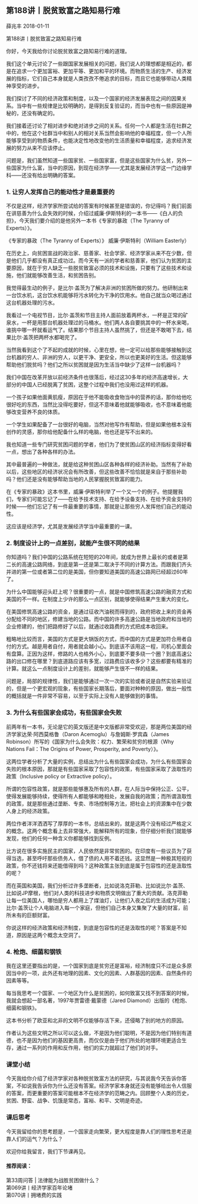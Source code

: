 
## 第188讲丨脱贫致富之路知易行难


薛兆丰
2018-01-11

第188讲丨脱贫致富之路知易行难


你好，今天我给你讨论脱贫致富之路知易行难的道理。

我们这个单元讨论了一些跟国家发展相关的问题，我们说人的理想都是相近的，都是在追求一个更加富裕、更加平等、更加和平的环境。而物质生活的生产、经济发展的指标，它们自己本身就是人类孜孜不倦追求的目标，而且它也能够带动人类精神享受的进步。

我们探讨了不同的经济政策和制度，以及一个国家的经济发展表现之间的因果关系。当中有一些规律是比较明确的，是得到反复验证的，而当中也有一些原因是神秘的，还没有确定的。

我们接着还讨论了相对进步和绝对进步之间的关系。任何一个人都是生活在社群之中的，他在这个社群当中和别人的相对关系当然会影响他的幸福程度，但一个人所能够享受到的物质条件，也能决定性地改变他的生活质量和幸福程度，追求经济发展的努力从来不应该停止。

问题是，我们虽然知道一些国家贫、一些国家富，但是这些国家为什么贫，另外一些国家为什么富，当中的原因，到现在经济学——尤其是发展经济学这一门边缘学科——还没有给出明确的答案。

### 1. 让穷人发挥自己的能动性才是最重要的

不仅是这样，经济学家所尝试给的答案有时候甚至是错误的，你记得吗？我们前面在讲慈善为什么会失效的时候，介绍过威廉·伊斯特利的一本书——《白人的负担》，今天我们要介绍的是他另外一本书《专家的暴政（The Tyranny of Experts）》。

《专家的暴政（The Tyranny of Experts）》 威廉·伊斯特利（William Easterly）

在历史上，向贫困宣战的政治家、慈善家、社会学家、经济学家从来不在少数，但是他们几乎都没有真正成功过。而今天有一派的学者和慈善家，他们认为贫困的主要原因，就在于穷人缺乏一些脱贫致富必须的技术和设施，只要有了这些技术和设施，他们就能够改善生活，和贫困告别。

我觉得最生动的例子，是比尔·盖茨为了解决非洲的贫困所做的努力。他研制出来一台饮水机，这台饮水机能够将污水转化为干净的饮用水。他自己就当众喝过通过这台机器处理的污水。

我看过一个电视节目，比尔·盖茨和节目主持人面前放着两杯水，一杯是正常的矿泉水，一杯是用那台机器处理过的马桶水。他们两人各自要挑其中的一杯水来喝，谁挑中哪一杯就看运气了。结果那个节目主持人虽然挑了，但还是不敢喝下去，结果比尔·盖茨把两杯水都喝完了。

当然我看到这个了不起的成就的时候，心里在想，他一定可以给那些能够接触到这台机器的穷人、非洲的穷人，以更干净、更安全，所以也更美好的生活。但这能够帮助他们脱贫吗？他们之所以贫困就是因为生活当中缺少了这样一台机器吗？

我们中国在改革开放以前经济条件也很落后，经过这30多年的经济高速增长，大部分的中国人已经脱离了贫困，这整个过程中我们也没用过这样的机器。

一个孩子如果他面黄肌瘦，原因在于他不能吸收食物当中的营养的话，那你给他吃很好吃的东西，当然比没得吃要好，但这不意味着他就能够吸收，也不意味着他能够改变营养不良的体质。

一个学生如果配备了一台很好的电脑，当然对他写作有帮助，但是如果他根本没有创作的灵感，那你给他配备什么样的电脑，他也还是写不出来的。

我也知道一些专门研究贫困问题的学者，他们为了使贫困山区的经济指标变得好看一点，想出了各种各样的办法。

其中最普遍的一种做法，就是给这种贫困山区各种各样的经济补助。当然有了补助以后，这些地区的经济状况会有所改善，但这些改善不恰恰就是来自于那些补助吗？他们还是没有能够帮助当地的人民掌握脱贫致富的能力。

在《专家的暴政》这本书里，威廉·伊斯特利举了一个又一个的例子。他提醒我们，专家们可能忘记了——在给予技术支持、在给予设备支持、在给予资金支持的时候——他们忘记了有一件最重要的事情，那就是让那些穷人发挥他们自己的能动性。

这应该是经济学，尤其是发展经济学当中最重要的一课。

### 2. 制度设计上的一点差别，就能产生很不同的结果

你知道吗？我们中国的公路系统在短短的20年间，就成为世界上最长的或者是第二长的高速公路网络，到底是第一还是第二取决于不同的计算方法。而跟我们齐头并进的第一位或者第二位的是美国，但你要知道美国的高速公路网已经超过60年了。

为什么中国能够迎头赶上呢？很重要的一点，就是中国修筑高速公路的融资方式和美国的不一样。在制度上少许的那么一点区别，就能够使得结果产生重大的变化。

在美国修筑高速公路的资金，是通过征收汽油税而得到的，政府把收上来的资金再分配给不同的地区，修建当地的公路。而中国的许多高速公路是当地政府和当地的企业修建的，他们把路修好了以后，就通过收路费的方式把成本收回来。

粗略地比较而言，美国的方式是更大锅饭的方式，而中国的方式是更加符合用者自付的方式。越是用者自付，用者就会越小心。到底该不该用这一程，司机心里面会有盘算。正因为这样，修路的人也格外小心，到底要不要多绕一个圈？到底高速公路的出口修在哪里？到底道路应该有多宽，过路费应该收多少？这些都要有精准的计算。就这么一点制度设计上的差别，就能够产生很不一样的结果。

问题是，局部的规律性，我们是能够通过一次一次的实验或者说是自然实验来验证的，但是一个更宏观的现象，有些国家长期落后，要面对种种的原因，做出一般性的概括就是一件非常不容易，以至于实际上没有人能够做到的事情。

### 3. 为什么有些国家会成功，有些国家会失败

前两年有一本书，无论是它的英文版还是中文版都非常受欢迎，那是两位美国的经济学家达荣·阿西莫格鲁（Daron Acemoglu）与詹姆斯·罗宾森（James  Robinson）所写的《国家为什么会失败：权力、繁荣和贫穷的根源（Why Nations Fail：The Origins of Power, Prosperity, and Poverty）》。

这两位学者分析了大量的实例，总结出为什么有些国家会成功，为什么有些国家会失败的根本原因，那就是有些国家采取了包容性的政策，有些国家采取了汲取性的政策（Inclusive policy or Extractive policy）。

所谓的包容性政策，就是那些能够惠及所有的人群，在人际当中保持公正、公平，使得发展能够持续，使得所有人都能够和睦相处，发展自我的政策；而所谓汲取性的政策，就是那些通过垄断、专卖、市场控制等方法，把社会上的资源集中在少数人身上的经济政策。

两位作者洋洋洒洒写了厚厚的一本书，总结出来的，就是这两个没有经过严格定义的概念。这两个概念看上去非常强大，能解释所有的现象，但仔细分析我们就能够发现，他们的任何一种含义你都能够找到反例。

比方说在很多实施民主的国家，人民依然是非常贫困的。在印度有一些议员为了获得当选，甚至呼吁那些债务人，借了债的人用不着还钱。这显然是一种极其短视的政策，你不还钱将来还能借得到吗？这种政策主张到底是属于包容性的还是汲取性的呢？

而在英国和美国，我们分析过许多垄断者，比如说洛克菲勒、比如说比尔·盖茨、比如说JP摩根，他们对人类的科技进步和物质文明做出了重大的贡献。洛克菲勒让每一位美国人，哪怕是穷人都用上了煤油灯，让他们入夜之后的生活成为可能；比尔·盖茨让个人电脑进入每一个家庭，但他们自己本身又集聚了大量的财富，前所未有的巨额财富。

你说这样的经济政策和经济制度，到底是包容性的还是汲取性的呢？答案是不知道，原因是这两个概念太空洞了。

### 4. 枪炮、细菌和钢铁

我在这里还要指出的是，一个国家到底是贫穷还是富裕，经济制度只不过是众多原因当中的一项，此外还有地理的因素、文化的因素、人群基因的因素、自然条件的因素等等。

每当我思考一个国家、一个地区为什么是贫困的，如何致富又找不到答案的时候，我就会想起一部名著，1997年贾雷德·戴蒙德（Jared Diamond）出版的《枪炮、细菌和钢铁》。

这本书分析了欧亚和北非的文明不仅能够存活下来，还侵略了别的地方的原因。

作者认为这些文明之所以可以这么做，不是因为他们聪明，不是因为他们特别有道德，也不是因为他们的基因更高贵，而仅仅是由于他们所处的地理环境更适合生存，通过一系列的作用和反作用，他们的实力就超过了他们的对手。

### 课堂小结

今天我给你介绍了经济学家对各种脱贫致富方法的研究，与其说我今天告诉你答案，不如说我告诉你为什么还没有答案。经济学家本身就还没有能够给出令人信服的答案，而更重要的答案可能根本不在经济学的范畴之内。回顾整个人类的历史，贫困、野蛮、战争、饥饿是常态，富裕、和平、文明是奇迹。

### 课后思考

今天我留给你的思考题是，一个国家走向繁荣，更大程度是靠人们的理性思考还是靠人们的运气？为什么？

欢迎你给我留言，我们下节课再见。

#### 推荐阅读：

第33周问答 | 法律能为战胜贫困做什么？  
第069讲丨经济学家百年论堵  
第070讲丨拥堵费的实践  

